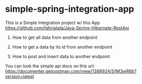 # simple-spring-integration-app
This is a Simple Integration project w/ this App https://github.com/fahriatala/Java-Spring-Hibernate-RestApi

1. How to get all data from another endpoint

2. How to get a data by its id from another endpoint

3. How to post and insert data to another endpoint

You can look the simple api docs on this url: https://documenter.getpostman.com/view/1388924/S1M3wR6b?version=latest
